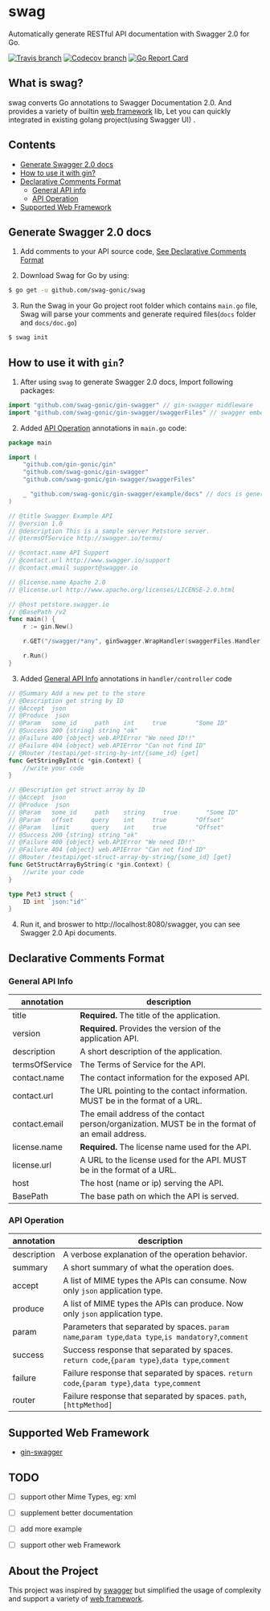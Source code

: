 # swag
Automatically generate RESTful API documentation with Swagger 2.0 for Go.

[![Travis branch](https://img.shields.io/travis/swag-gonic/swag/master.svg)](https://travis-ci.org/swag-gonic/swag)
[![Codecov branch](https://img.shields.io/codecov/c/github/swag-gonic/swag/master.svg)](https://codecov.io/gh/swag-gonic/swag)
[![Go Report Card](https://goreportcard.com/badge/github.com/swag-gonic/swag)](https://goreportcard.com/report/github.com/swag-gonic/swag)

## What is swag?
swag converts Go annotations to Swagger Documentation 2.0. And provides a variety of builtin [web framework]((#supported-web-framework)) lib, Let you can quickly integrated in existing golang project(using Swagger UI) .

## Contents
- [Generate Swagger 2.0 docs](#generate-swagger-20-docs)
- [How to use it with gin?](#how-to-use-it-with-gin)
- [Declarative Comments Format](#declarative-comments-format)
  - [General API info](#general-api-info)
  - [API Operation](#api-operation)
- [Supported Web Framework](#supported-web-framework)


## Generate Swagger 2.0 docs
1. Add comments to your API source code, [See Declarative Comments Format](#declarative-comments-format)

2. Download Swag for Go by using:
```sh
$ go get -u github.com/swag-gonic/swag
```
3. Run the Swag in your Go project root folder which contains `main.go` file, Swag will parse your comments and generate required files(`docs` folder and `docs/doc.go`)
```sh
$ swag init
```

## How to use it with `gin`? 
1. After using `swag` to  generate Swagger 2.0 docs, Import following packages:
```go
import "github.com/swag-gonic/gin-swagger" // gin-swagger middleware
import "github.com/swag-gonic/gin-swagger/swaggerFiles" // swagger embed files

```

2. Added [API Operation](#g#general-api-info) annotations in `main.go` code:
```go
package main

import (
	"github.com/gin-gonic/gin"
	"github.com/swag-gonic/gin-swagger"
	"github.com/swag-gonic/gin-swagger/swaggerFiles"

	_ "github.com/swag-gonic/gin-swagger/example/docs" // docs is generated by Swag CLI, you have to import it.
)

// @title Swagger Example API
// @version 1.0
// @description This is a sample server Petstore server.
// @termsOfService http://swagger.io/terms/

// @contact.name API Support
// @contact.url http://www.swagger.io/support
// @contact.email support@swagger.io

// @license.name Apache 2.0
// @license.url http://www.apache.org/licenses/LICENSE-2.0.html

// @host petstore.swagger.io
// @BasePath /v2
func main() {
	r := gin.New()

	r.GET("/swagger/*any", ginSwagger.WrapHandler(swaggerFiles.Handler))

	r.Run()
}
```

3. Added [General API Info](#api-operation) annotations in `handler/controller` code
``` go 
// @Summary Add a new pet to the store
// @Description get string by ID
// @Accept  json
// @Produce  json
// @Param   some_id     path    int     true        "Some ID"
// @Success 200 {string} string	"ok"
// @Failure 400 {object} web.APIError "We need ID!!"
// @Failure 404 {object} web.APIError "Can not find ID"
// @Router /testapi/get-string-by-int/{some_id} [get]
func GetStringByInt(c *gin.Context) {
	//write your code
}

// @Description get struct array by ID
// @Accept  json
// @Produce  json
// @Param   some_id     path    string     true        "Some ID"
// @Param   offset     query    int     true        "Offset"
// @Param   limit      query    int     true        "Offset"
// @Success 200 {string} string	"ok"
// @Failure 400 {object} web.APIError "We need ID!!"
// @Failure 404 {object} web.APIError "Can not find ID"
// @Router /testapi/get-struct-array-by-string/{some_id} [get]
func GetStructArrayByString(c *gin.Context) {
	//write your code
}

type Pet3 struct {
	ID int `json:"id"`
}

```

4. Run it, and broswer to http://localhost:8080/swagger, you can see Swagger 2.0 Api documents.


## Declarative Comments Format

### General API Info
| annotation         | description                                                                                               | 
|--------------------|-----------------------------------------------------------------------------------------------------------|
| title              | **Required.** The title of the application.                                                               |
| version            | **Required.** Provides the version of the application API.                                                |
| description        | A short description of the application.                                                                   |
| termsOfService     | The Terms of Service for the API.                                                                         |
| contact.name       | The contact information for the exposed API.                                                              |
| contact.url        | The URL pointing to the contact information. MUST be in the format of a URL.                              |
| contact.email      | The email address of the contact person/organization. MUST be in the format of an email address.          |
| license.name       | **Required.** The license name used for the API.                                                          |
| license.url        | A URL to the license used for the API. MUST be in the format of a URL.                                    |
| host               | The host (name or ip) serving the API.                                                                    |
| BasePath           | The base path on which the API is served.                                                                 |


### API Operation
| annotation         | description                                                                                               | 
|--------------------|-----------------------------------------------------------------------------------------------------------|
| description        | A verbose explanation of the operation behavior.                                                          |
| summary            | A short summary of what the operation does.                                                               |
| accept             | A list of MIME types the APIs can consume. Now only `json` application type.                              | 
| produce            | A list of MIME types the APIs can produce. Now only `json` application type.                              | 
| param              | Parameters that separated by spaces. `param name`,`param type`,`data type`,`is mandatory?`,`comment`      | 
| success            | Success response that separated by spaces. `return code`,`{param type}`,`data type`,`comment`             | 
| failure            | Failure response that separated by spaces. `return code`,`{param type}`,`data type`,`comment`             | 
| router             | Failure response that separated by spaces. `path`,`[httpMethod]`                                          | 



## Supported Web Framework
- [gin-swagger](http://github.com/swag-gonic/gin-swagger)

## TODO
- [ ] support other Mime Types, eg: xml
- [ ] supplement better documentation
- [ ] add more example
- [ ] support other web Framework


## About the Project
This project was inspired by [swagger](https://raw.githubusercontent.com/yvasiyarov/swagger) but simplified the usage of complexity and support a variety of [web framework]((#supported-web-framework)).

